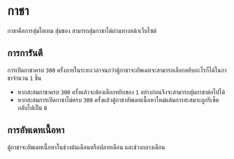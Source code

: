 # กาชา 

กาชาคือการสุ่มไอเทม สุ่มของ สามารถสุ่มกาชาได้ผ่านทางหน้าเว็บไซต์

## การการันตี 

การเปิดกาชาครบ `300` ครั้งภายในระยะเวลาจนกว่าตู้กาชาจะอัพเดทจะสามารถเลือกหยิบอะไรก็ได้ในกาชาจำนวน `1` ชิ้น 
   - หากสะสมกาชาครบ `300` ครั้งแล้วจะต้องเลือกหยิบของ `1` อย่างก่อนจึงจะสามารถสุ่มกาชาต่อไปได้
   - หากสะสมการเปิดกาชาไม่ครบ `300` ครั้งแล้วตู้กาชาอัพเดทเนื้อหาใหม่แต้มการสะสมจะถูกรีเซ็ตกลับไปเป็น `0`

## การอัพเดทเนื้อหา 

ตู้กาชาจะอัพเดทเนื้อหาในช่วงต้นเดือนหรือปลายเดือน และช่วงกลางเดือน
